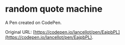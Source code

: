 # random quote machine

A Pen created on CodePen.

Original URL: [https://codepen.io/lancellot/pen/EajpbPL](https://codepen.io/lancellot/pen/EajpbPL).

